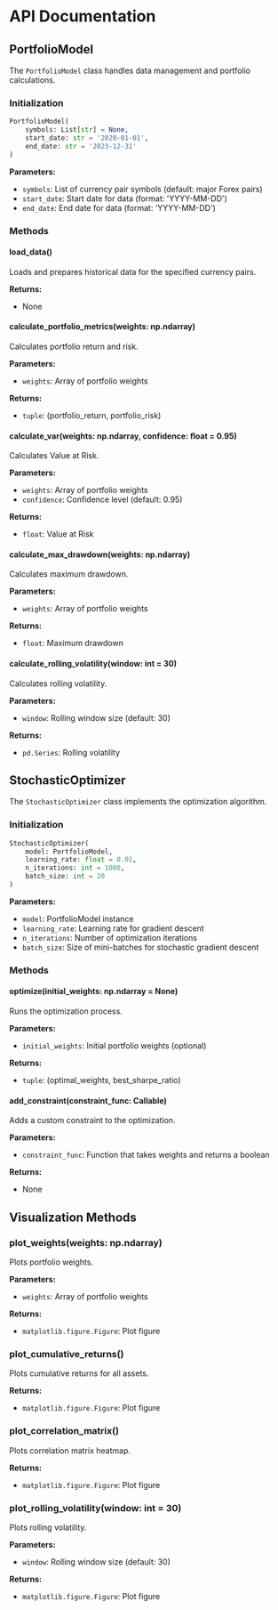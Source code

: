 # API Documentation

## PortfolioModel

The `PortfolioModel` class handles data management and portfolio calculations.

### Initialization

```python
PortfolioModel(
    symbols: List[str] = None,
    start_date: str = '2020-01-01',
    end_date: str = '2023-12-31'
)
```

**Parameters:**
- `symbols`: List of currency pair symbols (default: major Forex pairs)
- `start_date`: Start date for data (format: 'YYYY-MM-DD')
- `end_date`: End date for data (format: 'YYYY-MM-DD')

### Methods

#### load_data()
Loads and prepares historical data for the specified currency pairs.

**Returns:**
- None

#### calculate_portfolio_metrics(weights: np.ndarray)
Calculates portfolio return and risk.

**Parameters:**
- `weights`: Array of portfolio weights

**Returns:**
- `tuple`: (portfolio_return, portfolio_risk)

#### calculate_var(weights: np.ndarray, confidence: float = 0.95)
Calculates Value at Risk.

**Parameters:**
- `weights`: Array of portfolio weights
- `confidence`: Confidence level (default: 0.95)

**Returns:**
- `float`: Value at Risk

#### calculate_max_drawdown(weights: np.ndarray)
Calculates maximum drawdown.

**Parameters:**
- `weights`: Array of portfolio weights

**Returns:**
- `float`: Maximum drawdown

#### calculate_rolling_volatility(window: int = 30)
Calculates rolling volatility.

**Parameters:**
- `window`: Rolling window size (default: 30)

**Returns:**
- `pd.Series`: Rolling volatility

## StochasticOptimizer

The `StochasticOptimizer` class implements the optimization algorithm.

### Initialization

```python
StochasticOptimizer(
    model: PortfolioModel,
    learning_rate: float = 0.01,
    n_iterations: int = 1000,
    batch_size: int = 20
)
```

**Parameters:**
- `model`: PortfolioModel instance
- `learning_rate`: Learning rate for gradient descent
- `n_iterations`: Number of optimization iterations
- `batch_size`: Size of mini-batches for stochastic gradient descent

### Methods

#### optimize(initial_weights: np.ndarray = None)
Runs the optimization process.

**Parameters:**
- `initial_weights`: Initial portfolio weights (optional)

**Returns:**
- `tuple`: (optimal_weights, best_sharpe_ratio)

#### add_constraint(constraint_func: Callable)
Adds a custom constraint to the optimization.

**Parameters:**
- `constraint_func`: Function that takes weights and returns a boolean

**Returns:**
- None

## Visualization Methods

### plot_weights(weights: np.ndarray)
Plots portfolio weights.

**Parameters:**
- `weights`: Array of portfolio weights

**Returns:**
- `matplotlib.figure.Figure`: Plot figure

### plot_cumulative_returns()
Plots cumulative returns for all assets.

**Returns:**
- `matplotlib.figure.Figure`: Plot figure

### plot_correlation_matrix()
Plots correlation matrix heatmap.

**Returns:**
- `matplotlib.figure.Figure`: Plot figure

### plot_rolling_volatility(window: int = 30)
Plots rolling volatility.

**Parameters:**
- `window`: Rolling window size (default: 30)

**Returns:**
- `matplotlib.figure.Figure`: Plot figure 